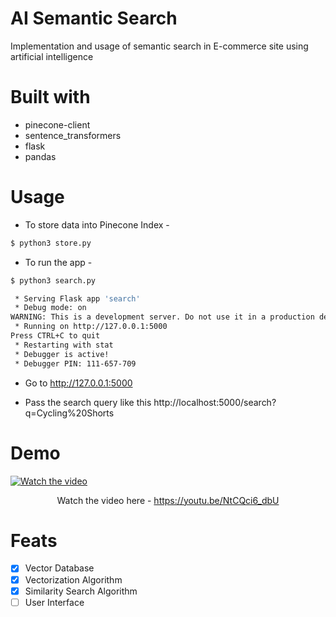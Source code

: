 # AI Semantic Search
Implementation and usage of semantic search in E-commerce site using artificial intelligence

# Built with
- pinecone-client
- sentence_transformers
- flask
- pandas

# Usage

- To store data into Pinecone Index -
```sh
$ python3 store.py
```

- To run the app -
```sh
$ python3 search.py

 * Serving Flask app 'search'
 * Debug mode: on
WARNING: This is a development server. Do not use it in a production deployment. Use a production WSGI server instead.
 * Running on http://127.0.0.1:5000
Press CTRL+C to quit
 * Restarting with stat
 * Debugger is active!
 * Debugger PIN: 111-657-709
```

- Go to http://127.0.0.1:5000

- Pass the search query like this
http://localhost:5000/search?q=Cycling%20Shorts

# Demo
[![Watch the video](https://i3.ytimg.com/vi/NtCQci6_dbU/maxresdefault.jpg)](https://youtu.be/NtCQci6_dbU)

<p align='center'> Watch the video here - <a href='https://youtu.be/NtCQci6_dbU'>https://youtu.be/NtCQci6_dbU</a></p>

# Feats
- [x] Vector Database
- [x] Vectorization Algorithm
- [x] Similarity Search Algorithm
- [ ] User Interface
